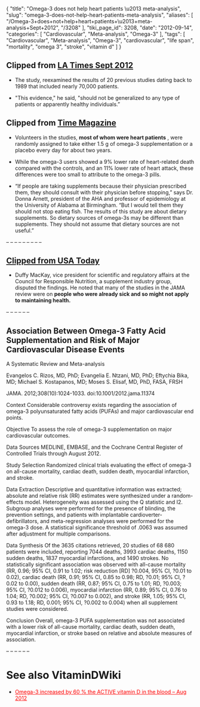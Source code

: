 {
    "title": "Omega-3 does not help heart patients \u2013 meta-analysis",
    "slug": "omega-3-does-not-help-heart-patients-meta-analysis",
    "aliases": [
        "/Omega-3+does+not+help+heart+patients+\u2013+meta-analysis+Sept+2012",
        "/3208"
    ],
    "tiki_page_id": 3208,
    "date": "2012-09-14",
    "categories": [
        "Cardiovascular",
        "Meta-analysis",
        "Omega-3"
    ],
    "tags": [
        "Cardiovascular",
        "Meta-analysis",
        "Omega-3",
        "cardiovascular",
        "life span",
        "mortality",
        "omega 3",
        "stroke",
        "vitamin d"
    ]
}


## Clipped from [LA Times Sept 2012](http://www.latimes.com/news/science/la-sci-omega-3s-heart-health-20120912,0,3265313.story%20)

* The study, reexamined the results of 20 previous studies dating back to 1989 that included nearly 70,000 patients.

* "This evidence," he said, "should not be generalized to any type of patients or apparently healthy individuals.”

## Clipped from [Time Magazine](http://healthland.time.com/2012/09/12/omega-3-supplements-dont-lower-heart-disease-risk-after-all/%20)

* Volunteers in the studies,  **most of whom were heart patients** , were randomly assigned to take either 1.5 g of omega-3 supplementation or a placebo every day for about two years.

* While the omega-3 users showed a 9% lower rate of heart-related death compared with the controls, and an 11% lower rate of heart attack, these differences were too small to attribute to the omega-3 pills.

* “If people are taking supplements because their physician prescribed them, they should consult with their physician before stopping,” says Dr. Donna Arnett, president of the AHA and professor of epidemiology at the University of Alabama at Birmingham. “But I would tell them they should not stop eating fish. The results of this study are about dietary supplements. So dietary sources of omega-3s may be different than supplements. They should not assume that dietary sources are not useful.”

– – – – – – – – – 

## [Clipped from USA Today](http://www.usatoday.com/news/health/story/2012-09-11/heart-omega-3/57750182/1%20)

* Duffy MacKay, vice president for scientific and regulatory affairs at the Council for Responsible Nutrition, a supplement industry group, disputed the findings. He noted that many of the studies in the JAMA review were on  **people who were already sick and so might not apply to maintaining health.** 

– – – – – – 

## Association Between Omega-3 Fatty Acid Supplementation and Risk of Major Cardiovascular Disease Events

A Systematic Review and Meta-analysis

Evangelos C. Rizos, MD, PhD; Evangelia E. Ntzani, MD, PhD; Eftychia Bika, MD; Michael S. Kostapanos, MD; Moses S. Elisaf, MD, PhD, FASA, FRSH

JAMA. 2012;308(10):1024-1033. doi:10.1001/2012.jama.11374 

Context  Considerable controversy exists regarding the association of omega-3 polyunsaturated fatty acids (PUFAs) and major cardiovascular end points.

Objective  To assess the role of omega-3 supplementation on major cardiovascular outcomes.

Data Sources  MEDLINE, EMBASE, and the Cochrane Central Register of Controlled Trials through August 2012.

Study Selection  Randomized clinical trials evaluating the effect of omega-3 on all-cause mortality, cardiac death, sudden death, myocardial infarction, and stroke.

Data Extraction  Descriptive and quantitative information was extracted; absolute and relative risk (RR) estimates were synthesized under a random-effects model. Heterogeneity was assessed using the Q statistic and I2. Subgroup analyses were performed for the presence of blinding, the prevention settings, and patients with implantable cardioverter-defibrillators, and meta-regression analyses were performed for the omega-3 dose. A statistical significance threshold of .0063 was assumed after adjustment for multiple comparisons.

Data Synthesis  Of the 3635 citations retrieved, 20 studies of 68 680 patients were included, reporting 7044 deaths, 3993 cardiac deaths, 1150 sudden deaths, 1837 myocardial infarctions, and 1490 strokes. No statistically significant association was observed with all-cause mortality (RR, 0.96; 95% CI, 0.91 to 1.02; risk reduction <span>[RD]</span> ?0.004, 95% CI, ?0.01 to 0.02), cardiac death (RR, 0.91; 95% CI, 0.85 to 0.98; RD, ?0.01; 95% CI, ?0.02 to 0.00), sudden death (RR, 0.87; 95% CI, 0.75 to 1.01; RD, ?0.003; 95% CI, ?0.012 to 0.006), myocardial infarction (RR, 0.89; 95% CI, 0.76 to 1.04; RD, ?0.002; 95% CI, ?0.007 to 0.002), and stroke (RR, 1.05; 95% CI, 0.93 to 1.18; RD, 0.001; 95% CI, ?0.002 to 0.004) when all supplement studies were considered.

Conclusion  Overall, omega-3 PUFA supplementation was not associated with a lower risk of all-cause mortality, cardiac death, sudden death, myocardial infarction, or stroke based on relative and absolute measures of association.

– – – – – – 

# See also VitaminDWiki

* <a href="/posts/omega-3-increased-by-60-percent-the-active-vitamin-d-in-the-blood" style="color: red; text-decoration: underline;" title="This link has an unknown page_id: 3171">Omega-3 increased by 60 % the ACTIVE vitamin D in the blood – Aug 2012</a>